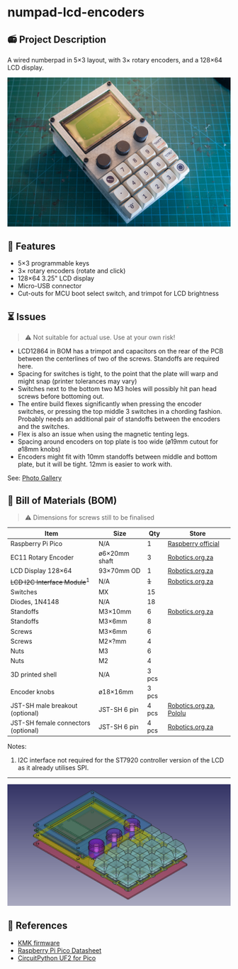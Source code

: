 # numpad-lcd-encoders

## 📻 Project Description

A wired numberpad in 5×3 layout, with 3× rotary encoders, and a 128×64 LCD display.

![Photo of first prototype](images/photos/20220527-IMG_1333.jpg)

## 🧰 Features

- 5×3 programmable keys
- 3× rotary encoders (rotate and click)
- 128×64 3.25" LCD display
- Micro-USB connector
- Cut-outs for MCU boot select switch, and trimpot for LCD brightness 

## ⏳ Issues

> ⚠ Not suitable for actual use. Use at your own risk!

- LCD12864 in BOM has a trimpot and capacitors on the rear of the PCB between the centerlines of two of the screws. Standoffs are required here.
- Spacing for switches is tight, to the point that the plate will warp and might snap (printer tolerances may vary)
- Switches next to the bottom two M3 holes will possibly hit pan head screws before bottoming out.
- The entire build flexes significantly when pressing the encoder switches, or pressing the top middle 3 switches in a chording fashion. Probably needs an additional pair of standoffs between the encoders and the switches.
- Flex is also an issue when using the magnetic tenting legs.
- Spacing around encoders on top plate is too wide (ø19mm cutout for ø18mm knobs)
- Encoders might fit with 10mm standoffs between middle and bottom plate, but it will be tight. 12mm is easier to work with.

See: [Photo Gallery](photos.md)

## 🛒 Bill of Materials (BOM)

> ⚠ Dimensions for screws still to be finalised

| Item | Size | Qty | Store |
| ---- | ---- | --- | ----- |
| Raspberry Pi Pico | N/A | 1 | [Raspberry official](https://www.raspberrypi.com/products/raspberry-pi-pico/)
| EC11 Rotary Encoder | ø6×20mm shaft | 3 | [Robotics.org.za](https://www.robotics.org.za/EC11-VER-20)
| LCD Display 128×64 | 93×70mm OD | 1 | [Robotics.org.za](https://www.robotics.org.za/12864-WH-33V)
| ~~LCD I2C Interface Module~~<sup>1</sup> | N/A | ~~1~~ | [Robotics.org.za](https://www.robotics.org.za/6970622931577)
| Switches | MX | 15 |
| Diodes, 1N4148 | N/A | 18 |
| Standoffs | M3×10mm | 6 | [Robotics.org.za](https://www.robotics.org.za/M3-NYLON-KIT)
| Standoffs | M3×6mm | 8 |
| Screws | M3×6mm | 6 |
| Screws | M2×?mm | 4 |
| Nuts | M3 | 6 |
| Nuts | M2 | 4 |
| 3D printed shell | N/A | 3 pcs |
| Encoder knobs | ø18×16mm | 3 pcs |
| JST-SH male breakout (optional) | JST-SH 6 pin | 4 pcs | [Robotics.org.za](https://www.robotics.org.za/4772), [Pololu](https://www.pololu.com/product/4772)
| JST-SH female connectors (optional) | JST-SH 6 pin | 4 pcs | [Robotics.org.za](https://www.robotics.org.za/JST-XH-6P-KIT) |

Notes:
1. I2C interface not required for the ST7920 controller version of the LCD as it already utilises SPI.

---

![Render of the numberpad pad (transparent)](images/renders/Render-Transparent-Iso.png)
## 🔗 References

- [KMK firmware](https://github.com/KMKfw/kmk_firmware)
- [Raspberry Pi Pico Datasheet](https://datasheets.raspberrypi.com/pico/pico-datasheet.pdf)
- [CircuitPython UF2 for Pico](https://circuitpython.org/board/raspberry_pi_pico/)